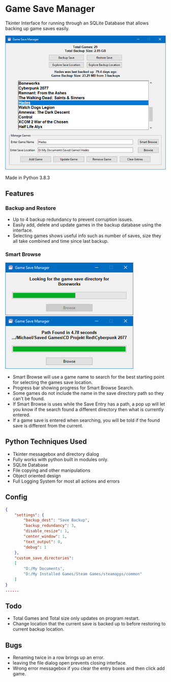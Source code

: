 # Game Save Manager

Tkinter Interface for running through an SQLite Database that allows backing up game saves easily.

![Image of Game Save Manager](https://raw.githubusercontent.com/Concrete18/Game-Save-Manager/master/images/Screenshot.png)

Made in Python 3.8.3

## Features

### Backup and Restore

* Up to 4 backup redundancy to prevent corruption issues.
* Easily add, delete and update games in the backup database using the interface.
* Selecting games shows useful info such as number of saves, size they all take combined and time since last backup.

### Smart Browse

![Image of Smart Browse](https://raw.githubusercontent.com/Concrete18/Game-Save-Manager/master/images/Smart%20Browse%20Progress.png)
![Image of Smart Browse](https://raw.githubusercontent.com/Concrete18/Game-Save-Manager/master/images/Smart%20Browse%20Complete.png)

* Smart Browse will use a game name to search for the best starting point for selecting the games save location.
* Progress bar showing progress for Smart Browse Search.
* Some games do not include the name in the save directory path so they can't be found.
* If Smart Browse is uses while the Save Entry has a path, a pop up will let you know if the search found a
different directory then what is currently entered.
* If a game save is entered when searching, you will be told if the found save is different from the current.

## Python Techniques Used

* Tkinter messagebox and directory dialog
* Fully works with python built in modules only.
* SQLite Database
* File copying and other manipulations
* Object oriented design
* Full Logging System for most all actions and errors

## Config

```json
{
    "settings": {
        "backup_dest": "Save Backup",
        "backup_redundancy": 3,
        "disable_resize": 1,
        "center_window": 1,
        "text_output": 0,
        "debug": 1
    },
    "custom_save_directories":
    [
        "D:/My Documents",
        "D:/My Installed Games/Steam Games/steamapps/common"
    ]
}
......
```

## Todo

* Total Games and Total size only updates on program restart.
* Change location that the current save is backed up to before restoring to current backup location.

## Bugs

* Renaming twice in a row brings up an error.
* leaving the file dialog open prevents closing interface.
* Wrong error messagebox if you clear the entry boxes and then click add game.
